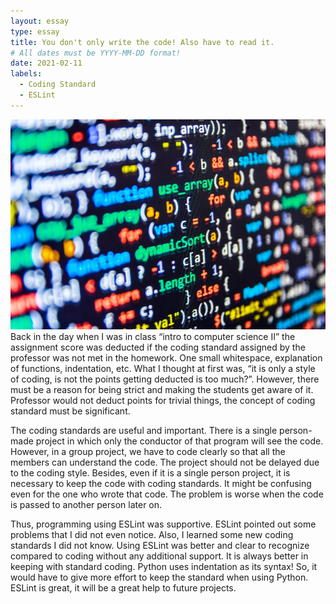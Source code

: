 ```yaml
---
layout: essay
type: essay
title: You don't only write the code! Also have to read it.
# All dates must be YYYY-MM-DD format!
date: 2021-02-11
labels:
  - Coding Standard
  - ESLint
---
```

<img class="ui fluid image" src="../images/code_style.jpeg">
Back in the day when I was in class “intro to computer science II” the assignment score was deducted if the coding standard assigned by the professor was not met in the homework. One small whitespace, explanation of functions, indentation, etc. What I thought at first was, “it is only a style of coding, is not the points getting deducted is too much?”. However, there must be a reason for being strict and making the students get aware of it. Professor would not deduct points for trivial things, the concept of coding standard must be significant.

The coding standards are useful and important. There is a single person-made project in which only the conductor of that program will see the code. However, in a group project, we have to code clearly so that all the members can understand the code. The project should not be delayed due to the coding style. Besides, even if it is a single person project, it is necessary to keep the code with coding standards. It might be confusing even for the one who wrote that code. The problem is worse when the code is passed to another person later on. 

Thus, programming using ESLint was supportive. ESLint pointed out some problems that I did not even notice. Also, I learned some new coding standards I did not know. Using ESLint was better and clear to recognize compared to coding without any additional support. It is always better in keeping with standard coding. Python uses indentation as its syntax! So, it would have to give more effort to keep the standard when using Python. ESLint is great, it will be a great help to future projects.
